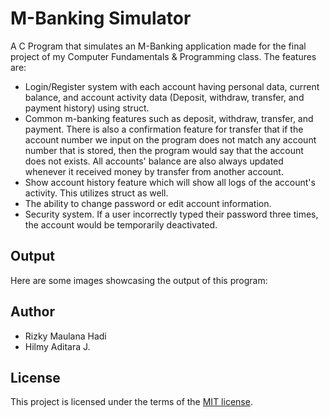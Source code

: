 # M-Banking Simulator

A C Program that simulates an M-Banking application made for the final project of my Computer Fundamentals & Programming class. 
The features are:

- Login/Register system with each account having personal data, current balance, and account activity data (Deposit, withdraw, transfer, and payment history) using struct.
- Common m-banking features such as deposit, withdraw, transfer, and payment. There is also a confirmation feature for transfer that if the account number we input on the program does not match any account number that is stored, then the program would say that the account does not exists. All accounts' balance are also always updated whenever it received money by transfer from another account.
- Show account history feature which will show all logs of the account's activity. This utilizes struct as well.
- The ability to change password or edit account information.
- Security system. If a user incorrectly typed their password three times, the account would be temporarily deactivated.

## Output
Here are some images showcasing the output of this program:

## Author
* Rizky Maulana Hadi
* Hilmy Aditara J.

## License
This project is licensed under the terms of the [MIT license](https://github.com/rizkyarchives/M-Banking-Simulator/blob/main/LICENSE).
